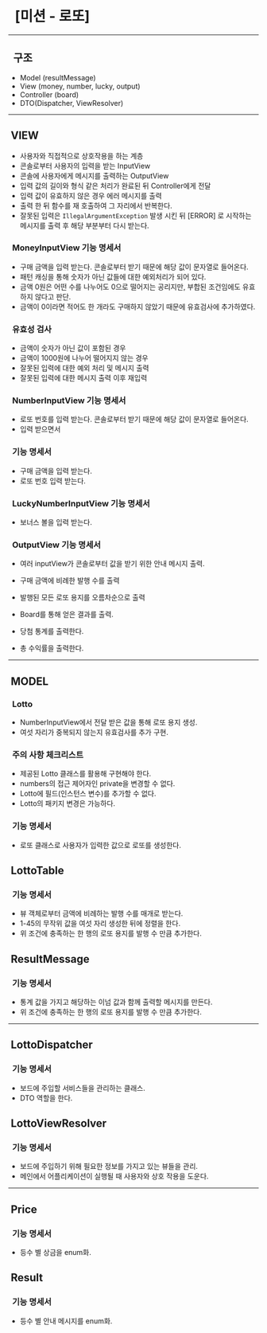 # &nbsp;&nbsp;[미션 - 로또]

---

## &nbsp;&nbsp;구조

- Model (resultMessage)
- View (money, number, lucky, output)
- Controller (board)
- DTO(Dispatcher, ViewResolver)

---

## &nbsp;VIEW

- 사용자와 직접적으로 상호작용을 하는 계층
- 콘솔로부터 사용자의 입력을 받는 InputView
- 콘솔에 사용자에게 메시지를 출력하는 OutputView
- 입력 값의 길이와 형식 같은 처리가 완료된 뒤 Controller에게 전달
- 입력 값이 유효하지 않은 경우 에러 메시지를 출력
- 출력 한 뒤 함수를 재 호출하여 그 자리에서 반복한다.
- 잘못된 입력은 `IllegalArgumentException` 발생 시킨 뒤 [ERROR] 로 시작하는 메시지를 출력 후 해당 부분부터 다시 받는다.

### &nbsp;&nbsp;MoneyInputView 기능 명세서

- 구매 금액을 입력 받는다. 콘솔로부터 받기 때문에 해당 값이 문자열로 들어온다.
- 패턴 캐싱을 통해 숫자가 아닌 값들에 대한 예외처리가 되어 있다.
- 금액 0원은 어떤 수를 나누어도 0으로 떨어지는 공리지만, 부합된 조건임에도 유효하지 않다고 판단.
- 금액이 0이라면 적어도 한 개라도 구매하지 않았기 때문에 유효검사에 추가하였다.

### &nbsp;&nbsp;유효성 검사

- 금액이 숫자가 아닌 값이 포함된 경우
- 금액이 1000원에 나누어 떨어지지 않는 경우
- 잘못된 입력에 대한 예외 처리 및 메시지 출력
- 잘못된 입력에 대한 메시지 출력 이후 재입력

### &nbsp;&nbsp;NumberInputView 기능 명세서

- 로또 번호를 입력 받는다. 콘솔로부터 받기 때문에 해당 값이 문자열로 들어온다.
- 입력 받으면서

### &nbsp;&nbsp;기능 명세서

- 구매 금액을 입력 받는다.
- 로또 번호 입력 받는다.

### &nbsp;&nbsp;LuckyNumberInputView 기능 명세서

- 보너스 볼을 입력 받는다.

### &nbsp;&nbsp;OutputView 기능 명세서

- 여러 inputView가 콘솔로부터 값을 받기 위한 안내 메시지 출력.
- 구매 금액에 비례한 발행 수를 출력
- 발행된 모든 로또 용지를 오름차순으로 출력

- Board를 통해 얻은 결과를 출력.
- 당첨 통계를 출력한다.
- 총 수익률을 출력한다.

---

## &nbsp;MODEL

### &nbsp;&nbsp;Lotto

- NumberInputView에서 전달 받은 값을 통해 로또 용지 생성.
- 여섯 자리가 중복되지 않는지 유효검사를 추가 구현.

### &nbsp;&nbsp;주의 사항 체크리스트

- 제공된 Lotto 클래스를 활용해 구현해야 한다.
- numbers의 접근 제어자인 private을 변경할 수 없다.
- Lotto에 필드(인스턴스 변수)를 추가할 수 없다.
- Lotto의 패키지 변경은 가능하다.

### &nbsp;&nbsp;기능 명세서

- 로또 클래스로 사용자가 입력한 값으로 로또를 생성한다.

## &nbsp;LottoTable

### &nbsp;&nbsp;기능 명세서

- 뷰 객체로부터 금액에 비례하는 발행 수를 매개로 받는다.
- 1-45의 무작위 값을 여섯 자리 생성한 뒤에 정렬을 한다.
- 위 조건에 충족하는 한 행의 로또 용지를 발행 수 만큼 추가한다.

## &nbsp;ResultMessage

### &nbsp;&nbsp;기능 명세서

- 통계 값을 가지고 해당하는 이넘 값과 함께 출력할 메시지를 만든다.
- 위 조건에 충족하는 한 행의 로또 용지를 발행 수 만큼 추가한다.

---

## &nbsp;LottoDispatcher

### &nbsp;&nbsp;기능 명세서

- 보드에 주입할 서비스들을 관리하는 클래스.
- DTO 역할을 한다.

## &nbsp;LottoViewResolver

### &nbsp;&nbsp;기능 명세서

- 보드에 주입하기 위해 필요한 정보를 가지고 있는 뷰들을 관리.
- 메인에서 어플리케이션이 실행될 때 사용자와 상호 작용을 도운다.

---

## &nbsp;Price

### &nbsp;&nbsp;기능 명세서

- 등수 별 상금을 enum화.

## &nbsp;Result

### &nbsp;&nbsp;기능 명세서

- 등수 별 안내 메시지를 enum화. 


